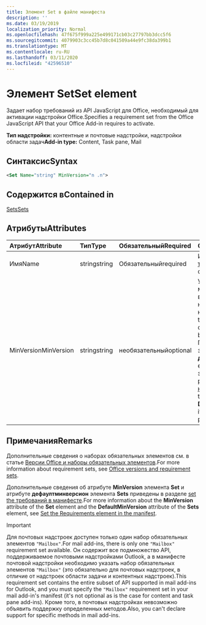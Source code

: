 ```yaml
---
title: Элемент Set в файле манифеста
description: ''
ms.date: 03/19/2019
localization_priority: Normal
ms.openlocfilehash: 47f675f999a225e499171cb03c27797bb3dcc5f6
ms.sourcegitcommit: 4079903c3cc45b7d8c041509a44e9fc38da399b1
ms.translationtype: MT
ms.contentlocale: ru-RU
ms.lasthandoff: 03/11/2020
ms.locfileid: "42596510"
---
```

# <a name="set-element"></a><span data-ttu-id="59511-102">Элемент Set</span><span class="sxs-lookup"><span data-stu-id="59511-102">Set element</span></span>

<span data-ttu-id="59511-103">Задает набор требований из API JavaScript для Office, необходимый для активации надстройки Office.</span><span class="sxs-lookup"><span data-stu-id="59511-103">Specifies a requirement set from the Office JavaScript API that your Office Add-in requires to activate.</span></span>

<span data-ttu-id="59511-104">**Тип надстройки:** контентные и почтовые надстройки, надстройки области задач</span><span class="sxs-lookup"><span data-stu-id="59511-104">**Add-in type:** Content, Task pane, Mail</span></span>

## <a name="syntax"></a><span data-ttu-id="59511-105">Синтаксис</span><span class="sxs-lookup"><span data-stu-id="59511-105">Syntax</span></span>

```XML
<Set Name="string" MinVersion="n .n">
```

## <a name="contained-in"></a><span data-ttu-id="59511-106">Содержится в</span><span class="sxs-lookup"><span data-stu-id="59511-106">Contained in</span></span>

[<span data-ttu-id="59511-107">Sets</span><span class="sxs-lookup"><span data-stu-id="59511-107">Sets</span></span>](sets.md)

## <a name="attributes"></a><span data-ttu-id="59511-108">Атрибуты</span><span class="sxs-lookup"><span data-stu-id="59511-108">Attributes</span></span>

|<span data-ttu-id="59511-109">**Атрибут**</span><span class="sxs-lookup"><span data-stu-id="59511-109">**Attribute**</span></span>|<span data-ttu-id="59511-110">**Тип**</span><span class="sxs-lookup"><span data-stu-id="59511-110">**Type**</span></span>|<span data-ttu-id="59511-111">**Обязательный**</span><span class="sxs-lookup"><span data-stu-id="59511-111">**Required**</span></span>|<span data-ttu-id="59511-112">**Описание**</span><span class="sxs-lookup"><span data-stu-id="59511-112">**Description**</span></span>|
|:-----|:-----|:-----|:-----|
|<span data-ttu-id="59511-113">Имя</span><span class="sxs-lookup"><span data-stu-id="59511-113">Name</span></span>|<span data-ttu-id="59511-114">string</span><span class="sxs-lookup"><span data-stu-id="59511-114">string</span></span>|<span data-ttu-id="59511-115">Обязательный</span><span class="sxs-lookup"><span data-stu-id="59511-115">required</span></span>|<span data-ttu-id="59511-116">Имя [набора требований](../../develop/office-versions-and-requirement-sets.md).</span><span class="sxs-lookup"><span data-stu-id="59511-116">The name of a [requirement set](../../develop/office-versions-and-requirement-sets.md).</span></span>|
|<span data-ttu-id="59511-117">MinVersion</span><span class="sxs-lookup"><span data-stu-id="59511-117">MinVersion</span></span>|<span data-ttu-id="59511-118">string</span><span class="sxs-lookup"><span data-stu-id="59511-118">string</span></span>|<span data-ttu-id="59511-119">необязательный</span><span class="sxs-lookup"><span data-stu-id="59511-119">optional</span></span>|<span data-ttu-id="59511-120">Указывает минимальную версию набора API, необходимую надстройке.</span><span class="sxs-lookup"><span data-stu-id="59511-120">Specifies the minimum version of the API set required by your add-in.</span></span> <span data-ttu-id="59511-121">Переопределяет значение **дефаултминверсион**, если оно указано в элементе родительских [наборов](sets.md) .</span><span class="sxs-lookup"><span data-stu-id="59511-121">Overrides the value of **DefaultMinVersion**, if it is specified in the parent [Sets](sets.md) element.</span></span>|

## <a name="remarks"></a><span data-ttu-id="59511-122">Примечания</span><span class="sxs-lookup"><span data-stu-id="59511-122">Remarks</span></span>

<span data-ttu-id="59511-123">Дополнительные сведения о наборах обязательных элементов см. в статье [Версии Office и наборы обязательных элементов](../../develop/office-versions-and-requirement-sets.md).</span><span class="sxs-lookup"><span data-stu-id="59511-123">For more information about requirement sets, see [Office versions and requirement sets](../../develop/office-versions-and-requirement-sets.md).</span></span>

<span data-ttu-id="59511-124">Дополнительные сведения об атрибуте **MinVersion** элемента **Set** и атрибуте **дефаултминверсион** элемента **Sets** приведены в разделе [set the требований в манифесте](../../develop/specify-office-hosts-and-api-requirements.md#set-the-requirements-element-in-the-manifest).</span><span class="sxs-lookup"><span data-stu-id="59511-124">For more information about the **MinVersion** attribute of the **Set** element and the **DefaultMinVersion** attribute of the **Sets** element, see [Set the Requirements element in the manifest](../../develop/specify-office-hosts-and-api-requirements.md#set-the-requirements-element-in-the-manifest).</span></span>

> [!IMPORTANT] 
> <span data-ttu-id="59511-125">Для почтовых надстроек доступен только один набор обязательных элементов `"Mailbox"`.</span><span class="sxs-lookup"><span data-stu-id="59511-125">For mail add-ins, there is only one  `"Mailbox"` requirement set available.</span></span> <span data-ttu-id="59511-126">Он содержит все подмножество API, поддерживаемое почтовыми надстройками Outlook, а в манифесте почтовой надстройки необходимо указать набор обязательных элементов `"Mailbox"` (это обязательно для почтовых надстроек, в отличие от надстроек области задачи и контентных надстроек).</span><span class="sxs-lookup"><span data-stu-id="59511-126">This requirement set contains the entire subset of API supported in mail add-ins for Outlook, and you must specify the `"Mailbox"` requirement set in your mail add-in's manifest (it's not optional as is the case for content and task pane add-ins).</span></span> <span data-ttu-id="59511-127">Кроме того, в почтовых надстройках невозможно объявить поддержку определенных методов.</span><span class="sxs-lookup"><span data-stu-id="59511-127">Also, you can't declare support for specific methods in mail add-ins.</span></span>
